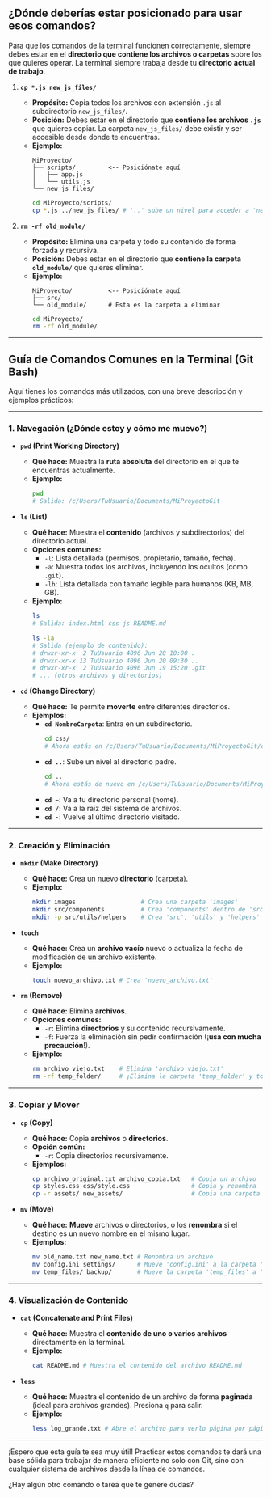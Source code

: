 ## **¿Dónde deberías estar posicionado para usar esos comandos?**

Para que los comandos de la terminal funcionen correctamente, siempre debes estar en el **directorio que contiene los archivos o carpetas** sobre los que quieres operar. La terminal siempre trabaja desde tu **directorio actual de trabajo**.

1.  **`cp *.js new_js_files/`**

      * **Propósito:** Copia todos los archivos con extensión `.js` al subdirectorio `new_js_files/`.
      * **Posición:** Debes estar en el directorio que **contiene los archivos `.js`** que quieres copiar. La carpeta `new_js_files/` debe existir y ser accesible desde donde te encuentras.
      * **Ejemplo:**
        ```
        MiProyecto/
        ├── scripts/         <-- Posiciónate aquí
        │   ├── app.js
        │   └── utils.js
        └── new_js_files/
        ```
        ```bash
        cd MiProyecto/scripts/
        cp *.js ../new_js_files/ # '..' sube un nivel para acceder a 'new_js_files'
        ```

2.  **`rm -rf old_module/`**

      * **Propósito:** Elimina una carpeta y todo su contenido de forma forzada y recursiva.
      * **Posición:** Debes estar en el directorio que **contiene la carpeta `old_module/`** que quieres eliminar.
      * **Ejemplo:**
        ```
        MiProyecto/          <-- Posiciónate aquí
        ├── src/
        └── old_module/      # Esta es la carpeta a eliminar
        ```
        ```bash
        cd MiProyecto/
        rm -rf old_module/
        ```

-----

## **Guía de Comandos Comunes en la Terminal (Git Bash)**

Aquí tienes los comandos más utilizados, con una breve descripción y ejemplos prácticos:

-----

### **1. Navegación (¿Dónde estoy y cómo me muevo?)**

  * **`pwd` (Print Working Directory)**

      * **Qué hace:** Muestra la **ruta absoluta** del directorio en el que te encuentras actualmente.
      * **Ejemplo:**
        ```bash
        pwd
        # Salida: /c/Users/TuUsuario/Documents/MiProyectoGit
        ```

  * **`ls` (List)**

      * **Qué hace:** Muestra el **contenido** (archivos y subdirectorios) del directorio actual.
      * **Opciones comunes:**
          * `-l`: Lista detallada (permisos, propietario, tamaño, fecha).
          * `-a`: Muestra todos los archivos, incluyendo los ocultos (como `.git`).
          * `-lh`: Lista detallada con tamaño legible para humanos (KB, MB, GB).
      * **Ejemplo:**
        ```bash
        ls
        # Salida: index.html css js README.md

        ls -la
        # Salida (ejemplo de contenido):
        # drwxr-xr-x  2 TuUsuario 4096 Jun 20 10:00 .
        # drwxr-xr-x 13 TuUsuario 4096 Jun 20 09:30 ..
        # drwxr-xr-x  2 TuUsuario 4096 Jun 19 15:20 .git
        # ... (otros archivos y directorios)
        ```

  * **`cd` (Change Directory)**

      * **Qué hace:** Te permite **moverte** entre diferentes directorios.
      * **Ejemplos:**
          * **`cd NombreCarpeta`**: Entra en un subdirectorio.
            ```bash
            cd css/
            # Ahora estás en /c/Users/TuUsuario/Documents/MiProyectoGit/css
            ```
          * **`cd ..`**: Sube un nivel al directorio padre.
            ```bash
            cd ..
            # Ahora estás de nuevo en /c/Users/TuUsuario/Documents/MiProyectoGit
            ```
          * **`cd ~`**: Va a tu directorio personal (home).
          * **`cd /`**: Va a la raíz del sistema de archivos.
          * **`cd -`**: Vuelve al último directorio visitado.

-----

### **2. Creación y Eliminación**

  * **`mkdir` (Make Directory)**

      * **Qué hace:** Crea un nuevo **directorio** (carpeta).
      * **Ejemplo:**
        ```bash
        mkdir images                  # Crea una carpeta 'images'
        mkdir src/components          # Crea 'components' dentro de 'src' (si 'src' existe)
        mkdir -p src/utils/helpers    # Crea 'src', 'utils' y 'helpers' si no existen
        ```

  * **`touch`**

      * **Qué hace:** Crea un **archivo vacío** nuevo o actualiza la fecha de modificación de un archivo existente.
      * **Ejemplo:**
        ```bash
        touch nuevo_archivo.txt # Crea 'nuevo_archivo.txt'
        ```

  * **`rm` (Remove)**

      * **Qué hace:** Elimina **archivos**.
      * **Opciones comunes:**
          * `-r`: Elimina **directorios** y su contenido recursivamente.
          * `-f`: Fuerza la eliminación sin pedir confirmación (¡**usa con mucha precaución**\!).
      * **Ejemplo:**
        ```bash
        rm archivo_viejo.txt    # Elimina 'archivo_viejo.txt'
        rm -rf temp_folder/     # ¡Elimina la carpeta 'temp_folder' y todo su contenido sin preguntar!
        ```

-----

### **3. Copiar y Mover**

  * **`cp` (Copy)**

      * **Qué hace:** Copia **archivos** o **directorios**.
      * **Opción común:**
          * `-r`: Copia directorios recursivamente.
      * **Ejemplos:**
        ```bash
        cp archivo_original.txt archivo_copia.txt   # Copia un archivo
        cp styles.css css/style.css                 # Copia y renombra
        cp -r assets/ new_assets/                   # Copia una carpeta y su contenido
        ```

  * **`mv` (Move)**

      * **Qué hace:** **Mueve** archivos o directorios, o los **renombra** si el destino es un nuevo nombre en el mismo lugar.
      * **Ejemplos:**
        ```bash
        mv old_name.txt new_name.txt # Renombra un archivo
        mv config.ini settings/      # Mueve 'config.ini' a la carpeta 'settings'
        mv temp_files/ backup/       # Mueve la carpeta 'temp_files' a 'backup'
        ```

-----

### **4. Visualización de Contenido**

  * **`cat` (Concatenate and Print Files)**

      * **Qué hace:** Muestra el **contenido de uno o varios archivos** directamente en la terminal.
      * **Ejemplo:**
        ```bash
        cat README.md # Muestra el contenido del archivo README.md
        ```

  * **`less`**

      * **Qué hace:** Muestra el contenido de un archivo de forma **paginada** (ideal para archivos grandes). Presiona `q` para salir.
      * **Ejemplo:**
        ```bash
        less log_grande.txt # Abre el archivo para verlo página por página
        ```

-----

¡Espero que esta guía te sea muy útil\! Practicar estos comandos te dará una base sólida para trabajar de manera eficiente no solo con Git, sino con cualquier sistema de archivos desde la línea de comandos.

¿Hay algún otro comando o tarea que te genere dudas?
